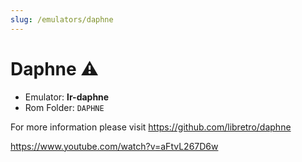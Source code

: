 ```yaml
---
slug: /emulators/daphne
---
```



# Daphne ⚠

- Emulator: **lr-daphne**
- Rom Folder: `DAPHNE`

For more information please visit https://github.com/libretro/daphne

https://www.youtube.com/watch?v=aFtvL267D6w
